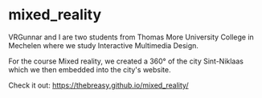 # mixed_reality

VRGunnar and I are two students from Thomas More University College in Mechelen where we study Interactive Multimedia Design.

For the course Mixed reality, we created a 360° of the city Sint-Niklaas which we then embedded into the city's website.

Check it out: https://thebreasy.github.io/mixed_reality/
